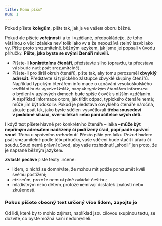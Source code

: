 ```yaml
---
title: Komu píšu?
num: 1
---
```

Pokud píšete **kolegům**, pište tak, jak je ve vašem oboru běžné.

Pokud ale píšete **veřejnosti**, a to i vzdělané, předpokládejte, že toho většinou o věci zdaleka neví tolik jako vy a že nepoužívá stejný jazyk jako vy. Pište proto srozumitelně, běžným jazykem, jak jsme jej popsali v úvodu příručky. **Pište, jako byste se svými čtenáři mluvili.**

* Píšete-li **konkrétnímu čtenáři**, představte si ho (opravdu, ta představa vás bude nutit psát srozumitelně).
* Píšete-li pro širší okruh čtenářů, pište tak, aby tomu porozuměl **obvyklý adresát**. Představte si typického zástupce obvyklé skupiny čtenářů. Například typickým čtenářem informace o uznávání vysokoškolského vzdělání bude vysokoškolák, naopak typickým čtenářem informace o bydlení v azylových domech bude spíše člověk s nižším vzděláním. A například informace o tom, jak třídit odpad, typického čtenáře nemá; může jím být kdokoliv. Pokud je představa obvyklého čtenáře náročná, zkuste psát tak, jako byste sdělení vysvětlovali **třeba sousedovi v podobné situaci, svému lékaři nebo paní učitelce svých dětí.**

I když text píšete hlavně pro konkrétního čtenáře – laika **– může být nepřímým adresátem nadřízený či podřízený úřad, popřípadě správní soud.** Třeba u správního rozhodnutí. Přesto pište pro laika. Pokud budete psát srozumitelně podle této příručky, vaše sdělení bude stačit i úřadu či soudu. Soud nemá právní důvod, aby vaše rozhodnutí „shodil“ jen proto, že je napsané běžným jazykem.

**Zvláště** **pečlivě** pište texty určené:

* lidem, o nichž se domníváte, že mohou mít potíže porozumět kvůli svému postižení;
* cizincům, protože nemusí plně ovládat češtinu;
* mladistvým nebo dětem, protože nemívají dostatek znalostí nebo zkušeností.

### P﻿okud píšete obecný text určený více lidem, zapojte je

Od lidí, které by to mohlo zajímat, například jsou cílovou skupinou textu, se dozvíte, co byste možná sami nedomysleli.
